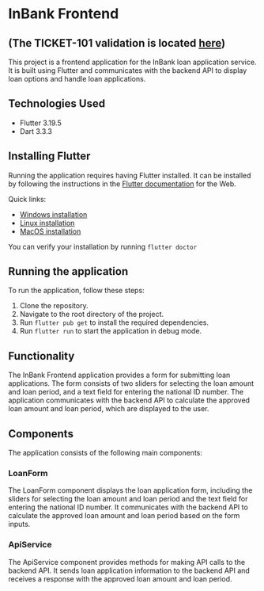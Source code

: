 # InBank Frontend

## (The TICKET-101 validation is located [here](https://github.com/Eldern45/intern-decision-engine-backend))

This project is a frontend application for the InBank loan application service.
It is built using Flutter and communicates with the backend API to
display loan options and handle loan applications.

## Technologies Used
- Flutter 3.19.5
- Dart 3.3.3

## Installing Flutter
Running the application requires having Flutter installed.
It can be installed by following the instructions in the [Flutter documentation](https://docs.flutter.dev/get-started/install) for the Web.

Quick links:
- [Windows installation](https://docs.flutter.dev/get-started/install/windows/web#install-the-flutter-sdk)
- [Linux installation](https://docs.flutter.dev/get-started/install/linux/web)
- [MacOS installation](https://docs.flutter.dev/get-started/install/macos/web)

You can verify your installation by running `flutter doctor`

## Running the application
To run the application, follow these steps:

1. Clone the repository.
2. Navigate to the root directory of the project.
3. Run `flutter pub get` to install the required dependencies.
4. Run `flutter run` to start the application in debug mode.

## Functionality
The InBank Frontend application provides a form for submitting loan applications.
The form consists of two sliders for selecting the loan amount and loan period,
and a text field for entering the national ID number.
The application communicates with the backend API to calculate the approved
loan amount and loan period, which are displayed to the user.

## Components
The application consists of the following main components:

### LoanForm
The LoanForm component displays the loan application form,
including the sliders for selecting the loan amount and loan period
and the text field for entering the national ID number.
It communicates with the backend API to calculate the approved loan amount
and loan period based on the form inputs.

### ApiService
The ApiService component provides methods for making API calls to the backend API.
It sends loan application information to the backend API and receives a response
with the approved loan amount and loan period.
